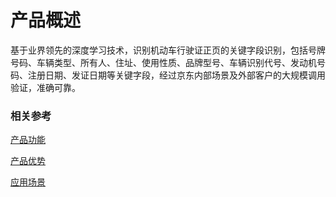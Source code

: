 #  产品概述

基于业界领先的深度学习技术，识别机动车行驶证正页的关键字段识别，包括号牌号码、车辆类型、所有人、住址、使用性质、品牌型号、车辆识别代号、发动机号码、注册日期、发证日期等关键字段，经过京东内部场景及外部客户的大规模调用验证，准确可靠。

### 相关参考
[产品功能](Features.md)

[产品优势](Benefits.md)

[应用场景](Application-Scenarios.md)